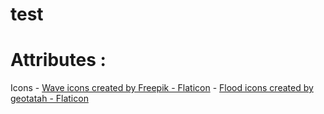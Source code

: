 # test

# Attributes :
Icons - <a href="https://www.flaticon.com/free-icons/wave" title="wave icons">Wave icons created by Freepik - Flaticon</a>
      - <a href="https://www.flaticon.com/free-icons/flood" title="flood icons">Flood icons created by geotatah - Flaticon</a>
